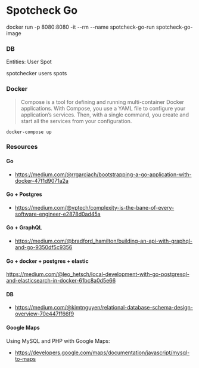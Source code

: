 # Spotcheck Go

docker run -p 8080:8080 -it --rm --name spotcheck-go-run spotcheck-go-image

### DB
Entities:
User
Spot

spotchecker
users
spots

### Docker
> Compose is a tool for defining and running multi-container Docker applications. With Compose, you use a YAML file to configure your application’s services. Then, with a single command, you create and start all the services from your configuration. 

```
docker-compose up
```

### Resources
#### Go
* https://medium.com/@rrgarciach/bootstrapping-a-go-application-with-docker-47f1d9071a2a

#### Go + Postgres
* https://medium.com/@vptech/complexity-is-the-bane-of-every-software-engineer-e2878d0ad45a

#### Go + GraphQL
* https://medium.com/@bradford_hamilton/building-an-api-with-graphql-and-go-9350df5c9356

#### Go + docker + postgres + elastic
https://medium.com/@leo_hetsch/local-development-with-go-postgresql-and-elasticsearch-in-docker-61bc8a0d5e66

#### DB
* https://medium.com/@kimtnguyen/relational-database-schema-design-overview-70e447ff66f9


#### Google Maps
Using MySQL and PHP with Google Maps:  
* https://developers.google.com/maps/documentation/javascript/mysql-to-maps
